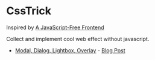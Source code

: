 # CssTrick
Inspired by [A JavaScript-Free Frontend](https://morioh.com/p/4f15ea6c6218)

Collect and implement cool web effect without javascript.
* [Modal, Dialog, Lightbox, Overlay](https://z29591259.github.io/CssTrick/Modal.html) - [Blog Post](https://woodloch.blog/?p=254)
